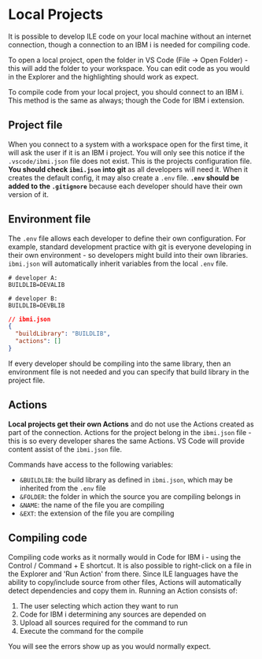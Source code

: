 # Local Projects

It is possible to develop ILE code on your local machine without an internet connection, though a connection to an IBM i is needed for compiling code.

To open a local project, open the folder in VS Code (File -> Open Folder) - this will add the folder to your workspace. You can edit code as you would in the Explorer and the highlighting should work as expect.

To compile code from your local project, you should connect to an IBM i. This method is the same as always; though the Code for IBM i extension.

## Project file

When you connect to a system with a workspace open for the first time, it will ask the user if it is an IBM i project. You will only see this notice if the `.vscode/ibmi.json` file does not exist. This is the projects configuration file. **You should check `ibmi.json` into git** as all developers will need it. When it creates the default config, it may also create a `.env` file. **`.env` should be added to the `.gitignore`** because each developer should have their own version of it.

## Environment file

The `.env` file allows each developer to define their own configuration. For example, standard development practice with git is everyone developing in their own environment - so developers might build into their own libraries. `ibmi.json` will automatically inherit variables from the local `.env` file.

```
# developer A:
BUILDLIB=DEVALIB
```

```
# developer B:
BUILDLIB=DEVBLIB
```

```json
// ibmi.json
{
  "buildLibrary": "BUILDLIB",
  "actions": []
}
```

If every developer should be compiling into the same library, then an environment file is not needed and you can specify that build library in the project file.

## Actions

**Local projects get their own Actions** and do not use the Actions created as part of the connection. Actions for the project belong in the `ibmi.json` file - this is so every developer shares the same Actions. VS Code will provide content assist of the `ibmi.json` file.

Commands have access to the following variables:

* `&BUILDLIB`: the build library as defined in `ibmi.json`, which may be inherited from the `.env` file
* `&FOLDER`: the folder in which the source you are compiling belongs in
* `&NAME`: the name of the file you are compiling
* `&EXT`: the extension of the file you are compiling

## Compiling code

Compiling code works as it normally would in Code for IBM i - using the Control / Command + E shortcut. It is also possible to right-click on a file in the Explorer and 'Run Action' from there. Since ILE languages have the ability to copy/include source from other files, Actions will automatically detect dependencies and copy them in. Running an Action consists of:

1. The user selecting which action they want to run
2. Code for IBM i determining any sources are depended on
3. Upload all sources required for the command to run
4. Execute the command for the compile

You will see the errors show up as you would normally expect.